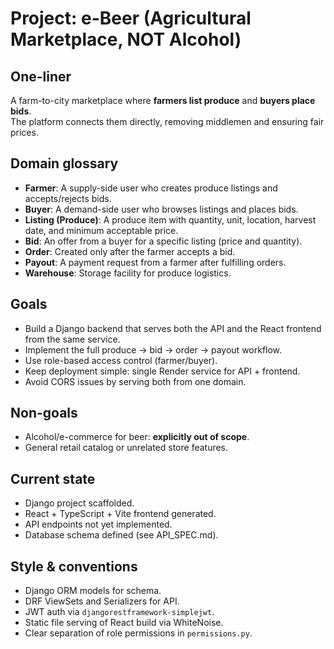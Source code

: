 # Project: e-Beer (Agricultural Marketplace, NOT Alcohol)

## One-liner
A farm-to-city marketplace where **farmers list produce** and **buyers place bids**.  
The platform connects them directly, removing middlemen and ensuring fair prices.

## Domain glossary
- **Farmer**: A supply-side user who creates produce listings and accepts/rejects bids.
- **Buyer**: A demand-side user who browses listings and places bids.
- **Listing (Produce)**: A produce item with quantity, unit, location, harvest date, and minimum acceptable price.
- **Bid**: An offer from a buyer for a specific listing (price and quantity).
- **Order**: Created only after the farmer accepts a bid.
- **Payout**: A payment request from a farmer after fulfilling orders.
- **Warehouse**: Storage facility for produce logistics.

## Goals
- Build a Django backend that serves both the API and the React frontend from the same service.
- Implement the full produce → bid → order → payout workflow.
- Use role-based access control (farmer/buyer).
- Keep deployment simple: single Render service for API + frontend.
- Avoid CORS issues by serving both from one domain.

## Non-goals
- Alcohol/e-commerce for beer: **explicitly out of scope**.
- General retail catalog or unrelated store features.

## Current state
- Django project scaffolded.
- React + TypeScript + Vite frontend generated.
- API endpoints not yet implemented.
- Database schema defined (see API_SPEC.md).

## Style & conventions
- Django ORM models for schema.
- DRF ViewSets and Serializers for API.
- JWT auth via `djangorestframework-simplejwt`.
- Static file serving of React build via WhiteNoise.
- Clear separation of role permissions in `permissions.py`.
